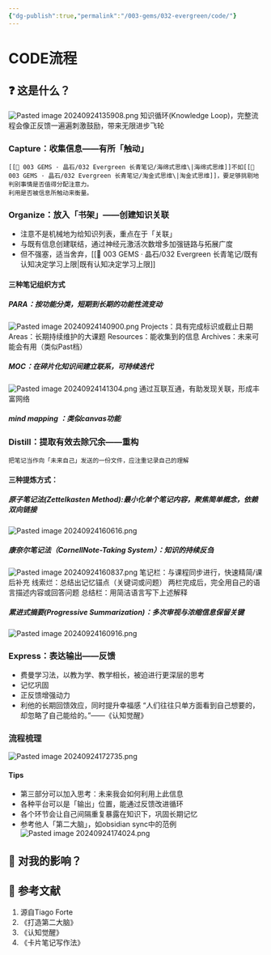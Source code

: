 ```yaml
---
{"dg-publish":true,"permalink":"/003-gems/032-evergreen/code/"}
---
```


# CODE流程

## ❓ 这是什么？
![Pasted image 20240924135908.png](/img/user/%F0%9F%97%84%20009%20BINS%20%C2%B7%20%E5%AD%98%E5%82%A8/092%20Attachments%20%E9%99%84%E4%BB%B6/Pasted%20image%2020240924135908.png)
知识循环(Knowledge Loop)，完整流程会像正反馈一遍遍刺激鼓励，带来无限进步飞轮
### Capture：收集信息——有所「触动」
	[[💎 003 GEMS · 晶石/032 Evergreen 长青笔记/海绵式思维\|海绵式思维]]不如[[💎 003 GEMS · 晶石/032 Evergreen 长青笔记/淘金式思维\|淘金式思维]]，要足够挑剔地判别事情是否值得分配注意力。
	利用是否被信息所触动来衡量。
### Organize：放入「书架」——创建知识关联
- 注意不是机械地为给知识列表，重点在于「关联」
- 与既有信息创建联结，通过神经元激活次数增多加强链路与拓展广度
- 但不强塞，适当舍弃，[[💎 003 GEMS · 晶石/032 Evergreen 长青笔记/既有认知决定学习上限\|既有认知决定学习上限]]
#### 三种笔记组织方式
##### PARA：按功能分类，短期到长期的功能性流变动
![Pasted image 20240924140900.png](/img/user/%F0%9F%97%84%20009%20BINS%20%C2%B7%20%E5%AD%98%E5%82%A8/092%20Attachments%20%E9%99%84%E4%BB%B6/Pasted%20image%2020240924140900.png)
Projects：具有完成标识或截止日期
Areas：长期持续维护的大课题
Resources：能收集到的信息
Archives：未来可能会有用（类似Past档）
##### MOC：在碎片化知识间建立联系，可持续迭代
![Pasted image 20240924141304.png](/img/user/%F0%9F%97%84%20009%20BINS%20%C2%B7%20%E5%AD%98%E5%82%A8/092%20Attachments%20%E9%99%84%E4%BB%B6/Pasted%20image%2020240924141304.png)
通过互联互通，有助发现关联，形成丰富网络
##### mind mapping ：类似canvas功能
### Distill：提取有效去除冗余——重构
	把笔记当作向「未来自己」发送的一份文件，应注重记录自己的理解
#### 三种提炼方式：
##### 原子笔记法(Zettelkasten Method):最小化单个笔记内容，聚焦简单概念，依赖双向链接
![Pasted image 20240924160616.png](/img/user/%F0%9F%97%84%20009%20BINS%20%C2%B7%20%E5%AD%98%E5%82%A8/092%20Attachments%20%E9%99%84%E4%BB%B6/Pasted%20image%2020240924160616.png)
##### 康奈尔笔记法（CornellNote-Taking System）：知识的持续反刍
![Pasted image 20240924160837.png](/img/user/%F0%9F%97%84%20009%20BINS%20%C2%B7%20%E5%AD%98%E5%82%A8/092%20Attachments%20%E9%99%84%E4%BB%B6/Pasted%20image%2020240924160837.png)
笔记栏：与课程同步进行，快速精简/课后补充
线索烂：总结出记忆锚点（关键词或问题）
两栏完成后，完全用自己的语言描述内容或回答问题
总结栏：用简洁语言写下上述解释
##### 累进式摘要(Progressive Summarization)：多次审视与浓缩信息保留关键
![Pasted image 20240924160916.png](/img/user/%F0%9F%97%84%20009%20BINS%20%C2%B7%20%E5%AD%98%E5%82%A8/092%20Attachments%20%E9%99%84%E4%BB%B6/Pasted%20image%2020240924160916.png)
### Express：表达输出——反馈
- 费曼学习法，以教为学、教学相长，被迫进行更深层的思考
- 记忆巩固
- 正反馈增强动力
- 利他的长期回馈效应，同时提升幸福感
	“人们往往只单方面看到自己想要的，却忽略了自己能给的。”——《认知觉醒》
### 流程梳理
![Pasted image 20240924172735.png](/img/user/%F0%9F%97%84%20009%20BINS%20%C2%B7%20%E5%AD%98%E5%82%A8/092%20Attachments%20%E9%99%84%E4%BB%B6/Pasted%20image%2020240924172735.png)
#### Tips
- 第三部分可以加入思考：未来我会如何利用上此信息
- 各种平台可以是「输出」位置，能通过反馈改进循环
- 各个环节会让自己间隔重复暴露在知识下，巩固长期记忆
- 参考他人「第二大脑」，如obsidian sync中的范例
![Pasted image 20240924174024.png](/img/user/%F0%9F%97%84%20009%20BINS%20%C2%B7%20%E5%AD%98%E5%82%A8/092%20Attachments%20%E9%99%84%E4%BB%B6/Pasted%20image%2020240924174024.png)

## 💭 对我的影响？


## 📖 参考文献
1. 源自Tiago Forte
2. 《打造第二大脑》
3. 《认知觉醒》
4. 《卡片笔记写作法》


